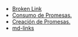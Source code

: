* [Broken Link](https://www.airbnb.com.co/s/404)
* [Consumo de Promesas.](https://scotch.io/tutorials/javascript-promises-for-dummies#toc-consuming-promises)
* [Creación de Promesas.](https://www.freecodecamp.org/news/how-to-write-a-javascript-promise-4ed8d44292b8/)
* [md-links](htt://user-images.githubusercontent.com/110297/42118443-b7a5f1f0-7bc8-11e8-96a9cc5593715a6.jpg)